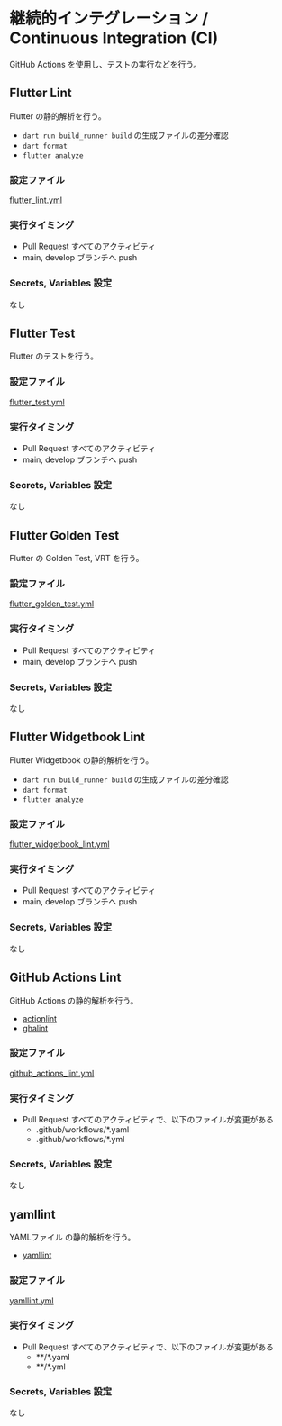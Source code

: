 # 継続的インテグレーション / Continuous Integration (CI)

GitHub Actions を使用し、テストの実行などを行う。

## Flutter Lint

Flutter の静的解析を行う。

- `dart run build_runner build` の生成ファイルの差分確認
- `dart format`
- `flutter analyze`

### 設定ファイル

[flutter_lint.yml](../../.github/workflows/flutter_lint.yml)

### 実行タイミング

- Pull Request すべてのアクティビティ
- main, develop ブランチへ push

### Secrets, Variables 設定

なし

## Flutter Test

Flutter のテストを行う。

### 設定ファイル

[flutter_test.yml](../../.github/workflows/flutter_test.yml)

### 実行タイミング

- Pull Request すべてのアクティビティ
- main, develop ブランチへ push

### Secrets, Variables 設定

なし


## Flutter Golden Test

Flutter の Golden Test, VRT を行う。

### 設定ファイル

[flutter_golden_test.yml](../../.github/workflows/flutter_golden_test.yml)

### 実行タイミング

- Pull Request すべてのアクティビティ
- main, develop ブランチへ push

### Secrets, Variables 設定

なし


## Flutter Widgetbook Lint

Flutter Widgetbook の静的解析を行う。

- `dart run build_runner build` の生成ファイルの差分確認
- `dart format`
- `flutter analyze`

### 設定ファイル

[flutter_widgetbook_lint.yml](../../.github/workflows/flutter_widgetbook_lint.yml)

### 実行タイミング

- Pull Request すべてのアクティビティ
- main, develop ブランチへ push

### Secrets, Variables 設定

なし


## GitHub Actions Lint

GitHub Actions の静的解析を行う。

- [actionlint](https://github.com/rhysd/actionlint)
- [ghalint](https://github.com/suzuki-shunsuke/ghalint)

### 設定ファイル

[github_actions_lint.yml](../../.github/workflows/github_actions_lint.yml)

### 実行タイミング

- Pull Request すべてのアクティビティで、以下のファイルが変更がある
  - .github/workflows/*.yaml
  - .github/workflows/*.yml

### Secrets, Variables 設定

なし


## yamllint

YAMLファイル の静的解析を行う。

- [yamllint](https://yamllint.readthedocs.io/)

### 設定ファイル

[yamllint.yml](../../.github/workflows/yamllint.yml)

### 実行タイミング

- Pull Request すべてのアクティビティで、以下のファイルが変更がある
  - **/*.yaml
  - **/*.yml

### Secrets, Variables 設定

なし
